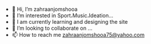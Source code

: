 - 👋 Hi, I’m zahraanjomshooa
- 👀 I’m interested in Sport،Music،Ideation...
- 🌱 I am currently learning and designing the site
- 💞️ I’m looking to collaborate on ...
- 📫 How to reach me zahraanjomshooa75@yahoo.com

<!---
zahraanjomshooa/zahraanjomshooa is a ✨ special ✨ repository because its `README.md` (this file) appears on your GitHub profile.
You can click the Preview link to take a look at your changes.
--->
